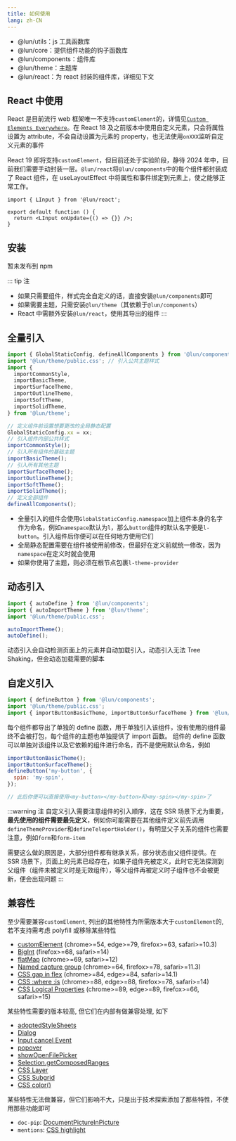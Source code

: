 ```yaml
---
title: 如何使用
lang: zh-CN
---
```


- @lun/utils：js 工具函数库
- @lun/core：提供组件功能的钩子函数库
- @lun/components：组件库
- @lun/theme：主题库
- @lun/react：为 react 封装的组件库，详细见下文

## React 中使用

React 是目前流行 web 框架唯一不支持`customElement`的，详情见[`Custom Elements Everywhere`](https://custom-elements-everywhere.com/)。在 React 18 及之前版本中使用自定义元素，只会将属性设置为 attribute，不会自动设置为元素的 property，也无法使用`onXXX`监听自定义元素的事件

React 19 即将支持`customElement`，但目前还处于实验阶段，静待 2024 年中，目前我们需要手动封装一层。`@lun/react`将`@lun/components`中的每个组件都封装成了 React 组件，在 useLayoutEffect 中将属性和事件绑定到元素上，使之能够正常工作。

```tsx
import { LInput } from '@lun/react';

export default function () {
  return <LInput onUpdate={() => {}} />;
}
```

## 安装

暂未发布到 npm

::: tip 注
- 如果只需要组件，样式完全自定义的话，直接安装`@lun/components`即可
- 如果需要主题，只需安装`@lun/theme`（其依赖于`@lun/components`）
- React 中需额外安装`@lun/react`，使用其导出的组件
:::

## 全量引入

```js
import { GlobalStaticConfig, defineAllComponents } from '@lun/components';
import '@lun/theme/public.css'; // 引入公共主题样式
import {
  importCommonStyle,
  importBasicTheme,
  importSurfaceTheme,
  importOutlineTheme,
  importSoftTheme,
  importSolidTheme,
} from '@lun/theme';

// 定义组件前设置想要更改的全局静态配置
GlobalStaticConfig.xx = xx;
// 引入组件内部公共样式
importCommonStyle();
// 引入所有组件的基础主题
importBasicTheme();
// 引入所有其他主题
importSurfaceTheme();
importOutlineTheme();
importSoftTheme();
importSolidTheme();
// 定义全部组件
defineAllComponents();
```

- 全量引入的组件会使用`GlobalStaticConfig.namespace`加上组件本身的名字作为命名，例如`namespace`默认为`l`，那么`button`组件的默认名字便是`l-button`。引入组件后你便可以在任何地方使用它们
- 全局静态配置需要在组件被使用前修改，但最好在定义前就统一修改，因为`namespace`在定义时就会使用
- 如果你使用了主题，则必须在根节点包裹`l-theme-provider`

## 动态引入

```js
import { autoDefine } from '@lun/components';
import { autoImportTheme } from '@lun/theme';
import '@lun/theme/public.css';

autoImportTheme();
autoDefine();
```

动态引入会自动检测页面上的元素并自动加载引入，动态引入无法 Tree Shaking，但会动态加载需要的脚本

## 自定义引入

```js
import { defineButton } from '@lun/components';
import '@lun/theme/public.css';
import { importButtonBasicTheme, importButtonSurfaceTheme } from '@lun/theme';
```

每个组件都导出了单独的 define 函数，用于单独引入该组件，没有使用的组件最终不会被打包，每个组件的主题也单独提供了 import 函数。
组件的 define 函数可以单独对该组件以及它依赖的组件进行命名，而不是使用默认命名，例如

```js
importButtonBasicTheme();
importButtonSurfaceTheme();
defineButton('my-button', {
  spin: 'my-spin',
});

// 此后你便可以直接使用<my-button></my-button>和<my-spin></my-spin>了
```

:::warning 注
自定义引入需要注意组件的引入顺序，这在 SSR 场景下尤为重要，**最先使用的组件需要最先定义**，例如你可能需要在其他组件定义前先调用`defineThemeProvider`和`defineTeleportHolder()`，有明显父子关系的组件也需要注意，例如`form`和`form-item`

需要这么做的原因是，大部分组件都有继承关系，部分状态由父组件提供。在 SSR 场景下，页面上的元素已经存在，如果子组件先被定义，此时它无法探测到父组件（组件未被定义时是无效组件），等父组件再被定义时子组件也不会被更新，便会出现问题
:::

## 兼容性

至少需要兼容`customElement`, 列出的其他特性为所需版本大于`customElement`的, 若不支持需考虑 polyfill 或移除某些特性

- [customElement](https://caniuse.com/?search=customElement) (chrome>=54, edge>=79, firefox>=63, safari>=10.3)
- [BigInt](https://caniuse.com/?search=BigInt) (firefox>=68, safari>=14)
- [flatMap](https://caniuse.com/?search=flatMap) (chrome>=69, safari>=12)
- [Named capture group](https://caniuse.com/?search=Named%20capture%20group) (chrome>=64, firefox>=78, safari>=11.3)
- [CSS gap in flex](https://caniuse.com/?search=flex-gap) (chrome>=84, edge>=84, safari>=14.1)
- [CSS :where :is](https://caniuse.com/?search=where) (chrome>=88, edge>=88, firefox>=78, safari>=14)
- [CSS Logical Properties](https://caniuse.com/?search=CSS%20Logical%20Properties) (chrome>=89, edge>=89, firefox>=66, safari>=15)

某些特性需要的版本较高, 但它们在内部有做兼容处理, 如下

- [adoptedStyleSheets](https://caniuse.com/?search=adoptedStyleSheets)
- [Dialog](https://caniuse.com/?search=Dialog)
- [Input cancel Event](https://caniuse.com/?search=HTMLInputElement%20cancel)
- [popover](https://caniuse.com/?search=popover)
- [showOpenFilePicker](https://caniuse.com/?search=showOpenFilePicker)
- [Selection.getComposedRanges](https://caniuse.com/?search=getComposedRanges)
- [CSS Layer](https://caniuse.com/?search=layer)
- [CSS Subgrid](https://caniuse.com/?search=Subgrid)
- [CSS color()](https://caniuse.com/?search=display%20p3)

某些特性无法做兼容，但它们影响不大，只是出于技术探索添加了那些特性，不使用那些功能即可

- `doc-pip`: [DocumentPictureInPicture](https://caniuse.com/?search=DocumentPictureInPicture)
- `mentions`: [CSS highlight](https://caniuse.com/?search=highlight)
